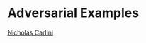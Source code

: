 # Adversarial Examples

[Nicholas Carlini](https://nicholas.carlini.com/writing/2019/all-adversarial-example-papers.html)
